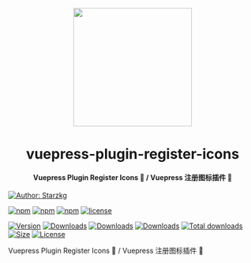 <!-- markdownlint-disable -->
<p align="center">
  <img width="240" src="https://vuepress-star.shentuzhigang.cn/images/hero.png" style="text-align: center;"/>
</p>
<h1 align="center">vuepress-plugin-register-icons</h1>
<h4 align="center">Vuepress Plugin Register Icons 📄 / Vuepress 注册图标插件 📄</h4>

[![Author: Starzkg](https://img.shields.io/badge/Author-Starzkg-blue.svg?style=for-the-badge)](https://shentuzhigang.cn)

<!-- markdownlint-restore -->

[![npm](https://badgen.net/npm/v/@starzkg/vuepress-register-icons)](https://www.npmjs.com/package/@starzkg/vuepress-register-icons)
[![npm](https://badgen.net/npm/v/@starzkg/vuepress-register-icons/beta)](https://www.npmjs.com/package/@starzkg/vuepress-register-icons)
[![npm](https://badgen.net/npm/v/@starzkg/vuepress-register-icons/next)](https://www.npmjs.com/package/@starzkg/vuepress-register-icons)
[![license](https://badgen.net/npm/license/@starzkg/vuepress-register-icons)](https://github.com/vuepress-star/vuepress-icons/blob/main/LICENSE)

[![Version](https://img.shields.io/npm/v/@starzkg/vuepress-register-icons.svg?style=flat-square&logo=npm)](https://www.npmjs.com/package/@starzkg/vuepress-register-icons)
[![Downloads](https://img.shields.io/npm/dw/@starzkg/vuepress-register-icons.svg?style=flat-square&logo=npm)](https://www.npmjs.com/package/@starzkg/vuepress-register-icons)
[![Downloads](https://img.shields.io/npm/dm/@starzkg/vuepress-register-icons.svg?style=flat-square&logo=npm)](https://www.npmjs.com/package/@starzkg/vuepress-register-icons)
[![Downloads](https://img.shields.io/npm/dy/@starzkg/vuepress-register-icons.svg?style=flat-square&logo=npm)](https://www.npmjs.com/package/@starzkg/vuepress-register-icons)
[![Total downloads](https://img.shields.io/npm/dt/@starzkg/vuepress-register-icons?style=flat-square&logo=npm)](https://www.npmjs.com/package/@starzkg/vuepress-register-icons)
[![Size](https://img.shields.io/bundlephobia/min/@starzkg/vuepress-register-icons?style=flat-square&logo=npm)](https://www.npmjs.com/package/@starzkg/vuepress-register-icons)
[![License](https://img.shields.io/npm/l/@starzkg/vuepress-register-icons.svg?style=flat-square&logo=npm)](https://github.com/vuepress-star/vuepress-icons/blob/main/LICENSE)

Vuepress Plugin Register Icons 📄 / Vuepress 注册图标插件 📄

